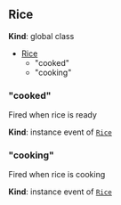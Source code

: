 <a name="Rice"></a>
## Rice
**Kind**: global class  

* [Rice](#Rice)
    * "cooked"
    * "cooking"


<a name="Rice+event_cooked"></a>
### "cooked"
Fired when rice is ready

**Kind**: instance event of [`Rice`](#Rice)


<a name="Rice+event_cooking"></a>
### "cooking"
Fired when rice is cooking

**Kind**: instance event of [`Rice`](#Rice)


